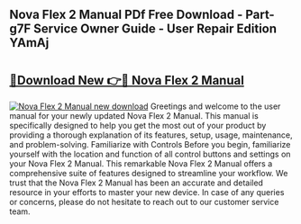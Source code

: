 ## Nova Flex 2 Manual PDf Free Download - Part-g7F Service Owner Guide - User Repair Edition YAmAj

# <h2><a href="http://cf13095.oget.top/?id=Nova+Flex+2+Manual">🔗Download New 👉🔴 Nova Flex 2 Manual</a></h2>

[![Nova Flex 2 Manual new download](https://i.imgur.com/5g1atiW.png)](http://cf13095.oget.top/?id=Nova+Flex+2+Manual)
Greetings and welcome to the user manual for your newly updated Nova Flex 2 Manual. This manual is specifically designed to help you get the most out of your product by providing a thorough explanation of its features, setup, usage, maintenance, and problem-solving. Familiarize with Controls Before you begin, familiarize yourself with the location and function of all control buttons and settings on your Nova Flex 2 Manual. This remarkable Nova Flex 2 Manual offers a comprehensive suite of features designed to streamline your workflow. We trust that the Nova Flex 2 Manual has been an accurate and detailed resource in your efforts to master your new device. In case of any queries or concerns, please do not hesitate to reach out to our customer service team.
